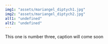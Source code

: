 ```yaml
---
img1: "assets/mariangel_diptych1.jpg"
img2: "assets/mariangel_diptych2.jpg"
alt1: "undefined"
alt2: "undefined" 
---
```


This one is number three, caption will come soon